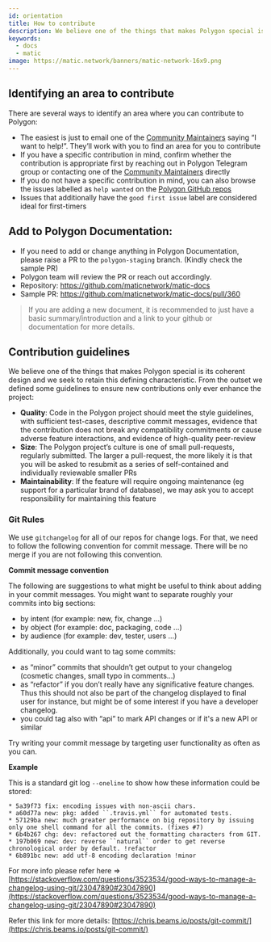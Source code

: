 ```yaml
---
id: orientation
title: How to contribute
description: We believe one of the things that makes Polygon special is its coherent design and we seek to retain this defining characteristic.
keywords:
  - docs
  - matic
image: https://matic.network/banners/matic-network-16x9.png 
---
```


## **Identifying an area to contribute**

There are several ways to identify an area where you can contribute to Polygon:

- The easiest is just to email one of the [Community Maintainers](/docs/contribute/community-maintainers) saying “I want to help!”. They’ll work with you to find an area for you to contribute
- If you have a specific contribution in mind, confirm whether the contribution is appropriate first by reaching out in Polygon Telegram group or contacting one of the [Community Maintainers](/docs/contribute/community-maintainers) directly
- If you do not have a specific contribution in mind, you can also browse the issues labelled as `help wanted` on the [Polygon GitHub repos](https://github.com/maticnetwork)
- Issues that additionally have the `good first issue` label are considered ideal for first-timers
## **Add to Polygon Documentation:**
  - If you need to add or change anything in Polygon Documentation, please raise a PR to the `polygon-staging` branch. (Kindly check the sample PR)
  - Polygon team will review the PR or reach out accordingly. 
  - Repository: https://github.com/maticnetwork/matic-docs
  - Sample PR: https://github.com/maticnetwork/matic-docs/pull/360
  > If you are adding a new document, it is recommended to just have a basic summary/introduction and a link to your github or documentation for more details.

## **Contribution guidelines**

We believe one of the things that makes Polygon special is its coherent design and we seek to retain this defining characteristic. From the outset we defined some guidelines to ensure new contributions only ever enhance the project:

- **Quality**: Code in the Polygon project should meet the style guidelines, with sufficient test-cases, descriptive commit messages, evidence that the contribution does not break any compatibility commitments or cause adverse feature interactions, and evidence of high-quality peer-review
- **Size**: The Polygon project’s culture is one of small pull-requests, regularly submitted. The larger a pull-request, the more likely it is that you will be asked to resubmit as a series of self-contained and individually reviewable smaller PRs
- **Maintainability**: If the feature will require ongoing maintenance (eg support for a particular brand of database), we may ask you to accept responsibility for maintaining this feature

### Git Rules

We use `gitchangelog` for all of our repos for change logs. For that, we need to follow the following convention for commit message. There will be no merge if you are not following this convention.

**Commit message convention**

The following are suggestions to what might be useful to think about adding in your commit messages. You might want to separate roughly your commits into big sections:

- by intent (for example: new, fix, change ...)
- by object (for example: doc, packaging, code ...)
- by audience (for example: dev, tester, users ...)

Additionally, you could want to tag some commits:

- as “minor” commits that shouldn’t get output to your changelog (cosmetic changes, small typo in comments...)
- as “refactor” if you don’t really have any significative feature changes. Thus this should not also be part of the changelog displayed to final user for instance, but might be of some interest if you have a developer changelog.
- you could tag also with “api” to mark API changes or if it's a new API or similar

Try writing your commit message by targeting user functionality as often as you can.

**Example**

This is a standard git log `--oneline` to show how these information could be stored:

```
* 5a39f73 fix: encoding issues with non-ascii chars.
* a60d77a new: pkg: added ``.travis.yml`` for automated tests. 
* 57129ba new: much greater performance on big repository by issuing only one shell command for all the commits. (fixes #7)
* 6b4b267 chg: dev: refactored out the formatting characters from GIT.
* 197b069 new: dev: reverse ``natural`` order to get reverse chronological order by default. !refactor 
* 6b891bc new: add utf-8 encoding declaration !minor 
```

For more info please refer here ⇒ [https://stackoverflow.com/questions/3523534/good-ways-to-manage-a-changelog-using-git/23047890#23047890](https://stackoverflow.com/questions/3523534/good-ways-to-manage-a-changelog-using-git/23047890#23047890)

Refer this link for more details: [https://chris.beams.io/posts/git-commit/](https://chris.beams.io/posts/git-commit/)